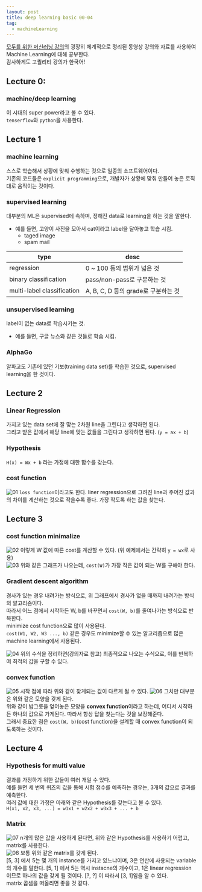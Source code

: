 ```yaml
---
layout: post
title: deep learning basic 00-04
tag:
  - machineLearning
---
```


[모두를 위한 머신러닝 강의](https://hunkim.github.io/ml/)의 굉장히 체계적으로 정리된 동영상 강의와 자료를 사용하여 Machine Learning에 대해 공부한다.  
감사하게도 고퀄리티 강의가 한국어!

## Lecture 0:

### machine/deep learning
이 시대의 super power라고 볼 수 있다.  
`tenserflow`와 `python`을 사용한다.

## Lecture 1

### machine learning
스스로 학습해서 상황에 맞춰 수행하는 것으로 일종의 소프트웨어이다.  
기존의 코드들은 `explicit programming`으로, 개발자가 상황에 맞춰 만들어 놓은 로직대로 움직이는 것이다.

### supervised learning  
대부분의 ML은 supervised에 속하며, 정해진 data로 learning을 하는 것을 말한다.
  - 예를 들면, 고양이 사진을 모아서 cat이라고 label을 달아놓고 학습 시킴.
    - taged image
    - spam mail

| type                       | desc                        |
| -------------------------- | --------------------------- |
| regression                 | 0 ~ 100 등의 범위가 넓은 것         |
| binary classification      | pass/non-pass로 구분하는 것       |
| multi-label classification | A, B, C, D 등의 grade로 구분하는 것 |

### unsupervised learning
label이 없는 data로 학습시키는 것.
  - 예를 들면, 구글 뉴스와 같은 것들로 학습 시킴.

### AlphaGo
알파고도 기존에 있던 기보(training data set)를 학습한 것으로, supervised learning을 한 것이다.

## Lecture 2

### Linear Regression
가지고 있는 data set에 잘 맞는 2차원 line을 그린다고 생각하면 된다.  
그리고 받은 값에서 해당 line에 맞는 값들을 그린다고 생각하면 된다. (`y = ax + b`)  

### Hypothesis
`H(x) = Wx + b` 라는 가정에 대한 함수를 갖는다.

### cost function
![01](study/img/machine_learning/lec/02_01.png)
`loss function`이라고도 한다.
liner regression으로 그려진 line과 주어진 값과의 차이를 계산하는 것으로 작을수록 좋다. 가장 작도록 하는 값을 찾는다.

## Lecture 3


### cost function minimalize
![02](study/img/machine_learning/lec/03_01.png)
이렇게 W 값에 따른 cost를 계산할 수 있다. (위 예제에서는 간략히 `y = wx`로 사용)  
![03](study/img/machine_learning/lec/03_02.png)
위와 같은 그래프가 나오는데, `cost(W)`가 가장 작은 값이 되는 W를 구해야 한다.

### Gradient descent algorithm
경사가 있는 경우 내려가는 방식으로, 위 그래프에서 경사가 없을 때까지 내려가는 방식의 알고리즘이다.  
따라서 어느 점에서 시작하든 W, b를 바꾸면서 `cost(W, b)`를 줄여나가는 방식으로 반복한다.  
minimize cost function으로 많이 사용된다.  
`cost(W1, W2, W3 ..., b)` 같은 경우도 minimize할 수 있는 알고리즘으로 많은 machine learning에서 사용된다. 

![04](study/img/machine_learning/lec/03_03.png)
위의 수식을 정리하면(강의자료 참고) 최종적으로 나오는 수식으로, 이를 반복하여 최적의 값을 구할 수 있다.

### convex function
![05](study/img/machine_learning/lec/03_04.png)
시작 점에 따라 위와 같이 찾게되는 값이 다르게 될 수 있다. 
![06](study/img/machine_learning/lec/03_05.png)
그치만 대부분은 위와 같은 모양을 갖게 된다.  
위와 같이 밥그릇을 엎어놓은 모양을 **convex function**이라고 하는데, 어디서 시작하든 하나의 값으로 가게된다. 따라서 항상 답을 찾는다는 것을 보장해준다.  
그래서 중요한 점은 `cost(W, b)`(cost function)을 설계할 때 convex function이 되도록하는 것이다.  

## Lecture 4


### Hypothesis for multi value
결과를 가정하기 위한 값들이 여러 개일 수 있다.  
예를 들면 세 번의 퀴즈의 값을 통해 시험 점수를 예측하는 경우는, 3개의 값으로 결과를 예측한다.  
여러 값에 대한 가정은 아래와 같은 Hypothesis를 갖는다고 볼 수 있다.  
`H(x1, x2, x3, ...) = w1x1 + w2x2 + w3x3 + ... + b`

### Matrix
![07](study/img/machine_learning/lec/04_01.png)
n개의 많은 값을 사용하게 된다면, 위와 같은 Hypothesis를 사용하기 어렵고, matrix를 사용한다.  
![08](study/img/machine_learning/lec/04_02.png)
보통 위와 같은 matrix를 갖게 된다.  
[5, 3] 에서 5는 몇 개의 instance를 가지고 있느냐이며, 3은 연산에 사용되는 variable의 개수를 말한다. [5, 1] 에서 5는 역시 instacne의 개수이고, 1은 linear regression 이므로 하나의 값을 갖게 될 것이다.
[?, ?] 이 따라서 [3, 1]임을 알 수 있다.  
matrix 곱셈을 떠올리면 좋을 것 같다.  

